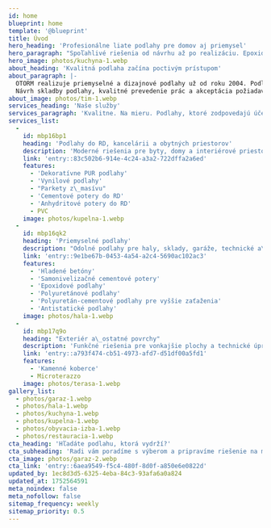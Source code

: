 ```yaml
---
id: home
blueprint: home
template: '@blueprint'
title: Úvod
hero_heading: 'Profesionálne liate podlahy pre domov aj priemysel'
hero_paragraph: "Spoľahlivé riešenia od návrhu až po realizáciu. Epoxidové, polyuretanové povrchy v\_dizajne – vždy podľa vašich potrieb a\_požiadaviek."
hero_image: photos/kuchyna-1.webp
about_heading: 'Kvalitná podlaha začína poctivým prístupom'
about_paragraph: |-
  OTORM realizuje priemyselné a dizajnové podlahy už od roku 2004. Podlahy navrhujeme aj realizujeme – od prípravy podkladu až po finálnu vrstvu. Každý projekt riešime individuálne, s dôrazom na kvalitu, spoľahlivosť a spokojnosť zákazníka.
  Návrh skladby podlahy, kvalitné prevedenie prác a akceptácia požiadaviek zákazníka sú základné atribúty našej práce.
about_image: photos/tim-1.webp
services_heading: 'Naše služby'
services_paragraph: 'Kvalitne. Na mieru. Podlahy, ktoré zodpovedajú účelu aj štýlu.'
services_list:
  -
    id: mbp16bp1
    heading: 'Podlahy do RD, kancelárii a obytných priestorov'
    description: 'Moderné riešenia pre byty, domy a interiérové priestory'
    link: 'entry::83c502b6-914e-4c24-a3a2-722dffa2a6ed'
    features:
      - 'Dekoratívne PUR podlahy'
      - 'Vynilové podlahy'
      - "Parkety z\_masívu"
      - 'Cementové potery do RD'
      - 'Anhydritové potery do RD'
      - PVC
    image: photos/kupelna-1.webp
  -
    id: mbp16qk2
    heading: 'Priemyselné podlahy'
    description: "Odolné podlahy pre haly, sklady, garáže, technické a\_výrobné priestory."
    link: 'entry::9e1be67b-0453-4a54-a2c4-5690ac102ac3'
    features:
      - 'Hladené betóny'
      - 'Samonivelizačné cementové potery'
      - 'Epoxidové podlahy'
      - 'Polyuretánové podlahy'
      - 'Polyuretán-cementové podlahy pre vyššie zaťaženia'
      - 'Antistatické podlahy'
    image: photos/hala-1.webp
  -
    id: mbp17q9o
    heading: "Exteriér a\_ostatné povrchy"
    description: 'Funkčné riešenia pre vonkajšie plochy a technické úpravy.'
    link: 'entry::a793f474-cb51-4973-afd7-d51df00a5fd1'
    features:
      - 'Kamenné koberce'
      - Microterazzo
    image: photos/terasa-1.webp
gallery_list:
  - photos/garaz-1.webp
  - photos/hala-1.webp
  - photos/kuchyna-1.webp
  - photos/kupelna-1.webp
  - photos/obyvacia-izba-1.webp
  - photos/restauracia-1.webp
cta_heading: 'Hľadáte podlahu, ktorá vydrží?'
cta_subheading: 'Radi vám poradíme s výberom a pripravíme riešenie na mieru.'
cta_image: photos/garaz-2.webp
cta_link: 'entry::6aea9549-f5c4-480f-8d0f-a850e6e0822d'
updated_by: 1ec8d3d5-6325-4eba-84c3-93afa6a0a824
updated_at: 1752564591
meta_noindex: false
meta_nofollow: false
sitemap_frequency: weekly
sitemap_priority: 0.5
---
```

